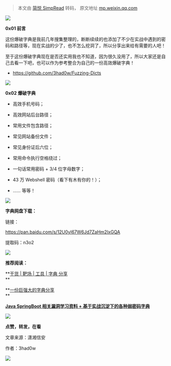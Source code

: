 > 本文由 [简悦 SimpRead](http://ksria.com/simpread/) 转码， 原文地址 [mp.weixin.qq.com](https://mp.weixin.qq.com/s/u2rv189WLwVzIOYH04dlhw)

![](https://mmbiz.qpic.cn/mmbiz_gif/Ljib4So7yuWh94Tx0Tc3hdPqnibWSVIIicdErb6I70MSeOy17wERAgodjgaBAYv8xxtC3xm4icKxQYoQrPK7pUfcHA/640?wx_fmt=gif)

**0x01 前言**

这份爆破字典是我前几年搜集整理的，断断续续的也添加了不少在实战中遇到的密码和路径等，现在实战的少了，也不怎么挖洞了，所以分享出来给有需要的人吧！

至于这份爆破字典现在是否还实用我也不知道，因为很久没用了，所以大家还是自己去看一下吧，也可以作为参考整合为自己的一份高效爆破字典！

*   https://github.com/3had0w/Fuzzing-Dicts
    

![](https://mmbiz.qpic.cn/mmbiz_gif/Ljib4So7yuWh94Tx0Tc3hdPqnibWSVIIicdErb6I70MSeOy17wERAgodjgaBAYv8xxtC3xm4icKxQYoQrPK7pUfcHA/640?wx_fmt=gif)

**0x02 爆破字典**

*   高效手机号码；  
    
*   高效网站后台路径；
    
*   常用文件包含路径；
    
*   常见网站备份文件；
    
*   常见身份证后六位；
    
*   常用命令执行空格绕过；
    
*   一句话常用密码 + 3/4 位字母数字；
    
*   43 万 Webshell 密码（看下有木有你的！）；
    
*   ...... 等等！
    

![](https://mmbiz.qpic.cn/mmbiz_png/XOPdGZ2MYOehUM8yPbKbfEfezZRr7L9C5oLJYjwZnzMMEFjzPxCjyqjkRdHcgBPG6XqHia4AmKfyvMJcKW1ZQ8A/640?wx_fmt=png)

**字典网盘下载：**

链接：

https://pan.baidu.com/s/12U0yl67W6Jd7ZaHm2lxGQA

提取码：n3o2

![](https://mmbiz.qpic.cn/mmbiz_png/ndicuTO22p6ibN1yF91ZicoggaJJZX3vQ77Vhx81O5GRyfuQoBRjpaUyLOErsSo8PwNYlT1XzZ6fbwQuXBRKf4j3Q/640?wx_fmt=png)

**推荐阅读：**

**[干货 | 靶场 | 工具 | 字典 分享](http://mp.weixin.qq.com/s?__biz=MzI5MDU1NDk2MA==&mid=2247486930&idx=1&sn=5b17cf3b695c3b1971b9e97eabc09ef1&chksm=ec1f58eddb68d1fbdc2a83d2d3b41b7fdce8000fd3ecb41e17453e177e7d7debb3400accf3b4&scene=21#wechat_redirect)  
**

**[一份巨强大的字典分享](http://mp.weixin.qq.com/s?__biz=MzI5MDU1NDk2MA==&mid=2247486036&idx=1&sn=081a11466ddf79f89199a15f33b728de&chksm=ec1f5f6bdb68d67de8006994679a8559da9c087521505cdf06069ff883e6078b8ccffcaaa089&scene=21#wechat_redirect)  
**

[**Java SpringBoot 相关漏洞学习资料 + 基于实战沉淀下的各种弱密码字典**](http://mp.weixin.qq.com/s?__biz=MzI5MDU1NDk2MA==&mid=2247489578&idx=1&sn=58fdad1d375727cd855ca0ee44fb836e&chksm=ec1f4d15db68c40336717c9919341df75b20eda75f094fe838f5c1be06abaee8c9742035259d&scene=21#wechat_redirect)  

[![](https://mmbiz.qpic.cn/mmbiz_png/Uq8Qfeuvou80h6Jor7Py4sKIwfiaowozsMP0Yjn9RcoJAmPMKa5hQVczeXoDxIic2QaZYKKrLDlJFT5v6EpREmjg/640?wx_fmt=png)](http://mp.weixin.qq.com/s?__biz=MzI5MDU1NDk2MA==&mid=2247492461&idx=2&sn=1f663597e0706a5f483b7af9206da587&chksm=ec1cb652db6b3f44e52c71db1787b003c44dea734371dbc7189bc48f345f995c0d21a78de186&scene=21#wechat_redirect)

**点赞，转发，在看**

文章来源：潇湘信安

作者：3had0w

![](https://mmbiz.qpic.cn/mmbiz_gif/Uq8QfeuvouibQiaEkicNSzLStibHWxDSDpKeBqxDe6QMdr7M5ld84NFX0Q5HoNEedaMZeibI6cKE55jiaLMf9APuY0pA/640?wx_fmt=gif)
